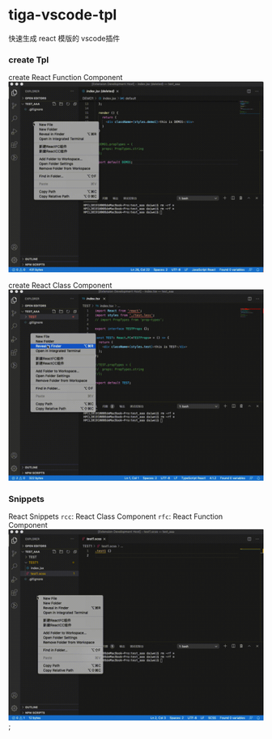 # tiga-vscode-tpl
快速生成 react 模版的 vscode插件

### create Tpl
create React Function Component
![创建模块目录](./images/FC.gif)

create React Class Component
![创建模块目录](./images/CC.gif)

### Snippets
React Snippets
`rcc`: React Class Component
`rfc`: React Function Component
![Snippets](./images/TPL.gif);

